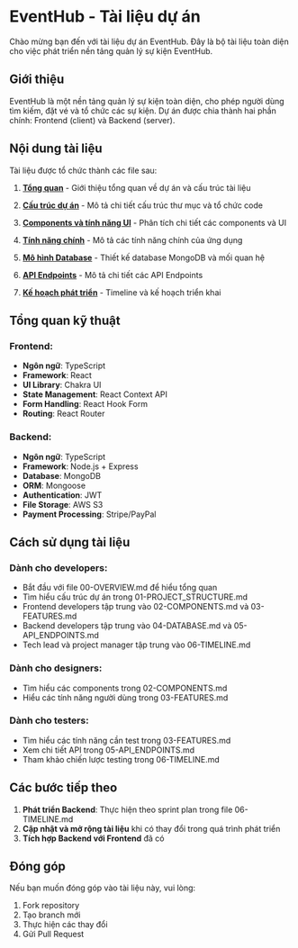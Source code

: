 # EventHub - Tài liệu dự án

Chào mừng bạn đến với tài liệu dự án EventHub. Đây là bộ tài liệu toàn diện cho việc phát triển nền tảng quản lý sự kiện EventHub.

## Giới thiệu

EventHub là một nền tảng quản lý sự kiện toàn diện, cho phép người dùng tìm kiếm, đặt vé và tổ chức các sự kiện. Dự án được chia thành hai phần chính: Frontend (client) và Backend (server).

## Nội dung tài liệu

Tài liệu được tổ chức thành các file sau:

1. [**Tổng quan**](./00-OVERVIEW.md) - Giới thiệu tổng quan về dự án và cấu trúc tài liệu

2. [**Cấu trúc dự án**](./01-PROJECT_STRUCTURE.md) - Mô tả chi tiết cấu trúc thư mục và tổ chức code

3. [**Components và tính năng UI**](./02-COMPONENTS.md) - Phân tích chi tiết các components và UI

4. [**Tính năng chính**](./03-FEATURES.md) - Mô tả các tính năng chính của ứng dụng

5. [**Mô hình Database**](./04-DATABASE.md) - Thiết kế database MongoDB và mối quan hệ

6. [**API Endpoints**](./05-API_ENDPOINTS.md) - Mô tả chi tiết các API Endpoints

7. [**Kế hoạch phát triển**](./06-TIMELINE.md) - Timeline và kế hoạch triển khai

## Tổng quan kỹ thuật

### Frontend:

- **Ngôn ngữ**: TypeScript
- **Framework**: React
- **UI Library**: Chakra UI
- **State Management**: React Context API
- **Form Handling**: React Hook Form
- **Routing**: React Router

### Backend:

- **Ngôn ngữ**: TypeScript
- **Framework**: Node.js + Express
- **Database**: MongoDB
- **ORM**: Mongoose
- **Authentication**: JWT
- **File Storage**: AWS S3
- **Payment Processing**: Stripe/PayPal

## Cách sử dụng tài liệu

### Dành cho developers:

- Bắt đầu với file 00-OVERVIEW.md để hiểu tổng quan
- Tìm hiểu cấu trúc dự án trong 01-PROJECT_STRUCTURE.md
- Frontend developers tập trung vào 02-COMPONENTS.md và 03-FEATURES.md
- Backend developers tập trung vào 04-DATABASE.md và 05-API_ENDPOINTS.md
- Tech lead và project manager tập trung vào 06-TIMELINE.md

### Dành cho designers:

- Tìm hiểu các components trong 02-COMPONENTS.md
- Hiểu các tính năng người dùng trong 03-FEATURES.md

### Dành cho testers:

- Tìm hiểu các tính năng cần test trong 03-FEATURES.md
- Xem chi tiết API trong 05-API_ENDPOINTS.md
- Tham khảo chiến lược testing trong 06-TIMELINE.md

## Các bước tiếp theo

1. **Phát triển Backend**: Thực hiện theo sprint plan trong file 06-TIMELINE.md
2. **Cập nhật và mở rộng tài liệu** khi có thay đổi trong quá trình phát triển
3. **Tích hợp Backend với Frontend** đã có

## Đóng góp

Nếu bạn muốn đóng góp vào tài liệu này, vui lòng:

1. Fork repository
2. Tạo branch mới
3. Thực hiện các thay đổi
4. Gửi Pull Request
